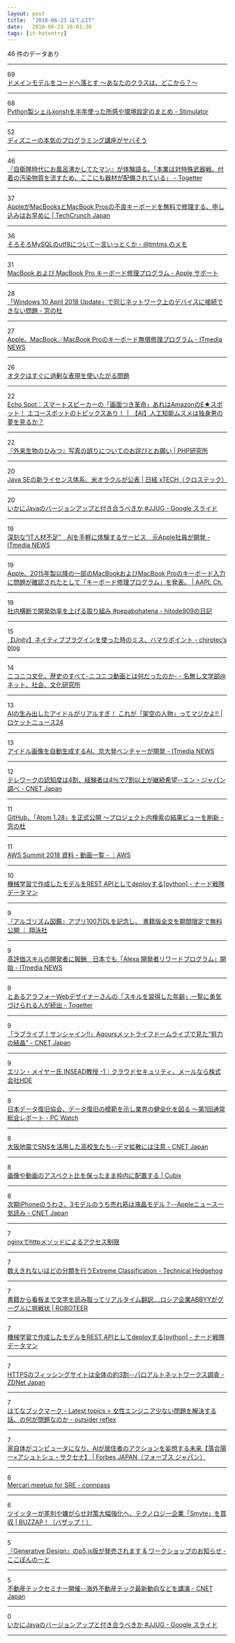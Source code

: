 ```yaml
---
layout: post
title:  "2018-06-23 はてぶIT"
date:   2018-06-23 16:01:36
tags: [it-hotentry]
---
```

46 件のデータあり

<hr><div class="row">
<div class="col-1"><span class="badge badge-pill badge-success h2">69</span></div>
<div class="col-11"><a href='https://qiita.com/putan/items/d4e5fb95a110c1b0ff96' target='_blank'>ドメインモデルをコードへ落とす 〜あなたのクラスは、どこから？〜</a></div>
</div>
<hr>
<div class="row">
<div class="col-1"><span class="badge badge-pill badge-success h2">68</span></div>
<div class="col-11"><a href='https://vaaaaaanquish.hatenablog.com/entry/2018/06/22/194227' target='_blank'>Python製シェルxonshを半年使った所感や環境設定のまとめ - Stimulator</a></div>
</div>
<hr>
<div class="row">
<div class="col-1"><span class="badge badge-pill badge-success h2">52</span></div>
<div class="col-11"><a href='https://anond.hatelabo.jp/20180622070415' target='_blank'>ディズニーの本気のプログラミング講座がヤバそう</a></div>
</div>
<hr>
<div class="row">
<div class="col-1"><span class="badge badge-pill badge-success h2">46</span></div>
<div class="col-11"><a href='https://togetter.com/li/1239911' target='_blank'>『自衛隊時代にお風呂沸かしてたマン』が体験語る。「本業は対特殊武器戦。付着の汚染物質を流すため、ここにも器材が配備されている」 - Togetter</a></div>
</div>
<hr>
<div class="row">
<div class="col-1"><span class="badge badge-pill badge-success h2">37</span></div>
<div class="col-11"><a href='https://jp.techcrunch.com/2018/06/23/2018-06-22-apple-will-repair-busted-keyboards-on-recent-macbook-and-macbook-pros-for-free/' target='_blank'>AppleがMacBooksとMacBook Prosの不良キーボードを無料で修理する、申し込みはお早めに | TechCrunch Japan</a></div>
</div>
<hr>
<div class="row">
<div class="col-1"><span class="badge badge-pill badge-success h2">36</span></div>
<div class="col-11"><a href='https://tmtms.hatenablog.com/entry/201806/mysql-utf8' target='_blank'>そろそろMySQLのutf8について一言いっとくか - @tmtms のメモ</a></div>
</div>
<hr>
<div class="row">
<div class="col-1"><span class="badge badge-pill badge-success h2">31</span></div>
<div class="col-11"><a href='https://www.apple.com/jp/support/keyboard-service-program-for-macbook-and-macbook-pro/' target='_blank'>MacBook および MacBook Pro キーボード修理プログラム - Apple サポート</a></div>
</div>
<hr>
<div class="row">
<div class="col-1"><span class="badge badge-pill badge-success h2">28</span></div>
<div class="col-11"><a href='https://forest.watch.impress.co.jp/docs/news/1129026.html' target='_blank'>「Windows 10 April 2018 Update」で同じネットワーク上のデバイスに接続できない問題 - 窓の杜</a></div>
</div>
<hr>
<div class="row">
<div class="col-1"><span class="badge badge-pill badge-success h2">27</span></div>
<div class="col-11"><a href='http://www.itmedia.co.jp/news/articles/1806/23/news021.html' target='_blank'>Apple、MacBook／MacBook Proのキーボード無償修理プログラム - ITmedia NEWS</a></div>
</div>
<hr>
<div class="row">
<div class="col-1"><span class="badge badge-pill badge-success h2">26</span></div>
<div class="col-11"><a href='https://anond.hatelabo.jp/20180623120800' target='_blank'>オタクはすぐに過剰な表現を使いたがる問題</a></div>
</div>
<hr>
<div class="row">
<div class="col-1"><span class="badge badge-pill badge-success h2">22</span></div>
<div class="col-11"><a href='http://ai-topics.com/amazon-echo-spot-reservation/' target='_blank'>Echo Spot：スマートスピーカーの「画面つき革命」あれはAmazonのE★スポット！ エコースポットのトピックスあり！ │ 【AI】人工知能ムスメは独身男の夢を見るか？</a></div>
</div>
<hr>
<div class="row">
<div class="col-1"><span class="badge badge-pill badge-success h2">22</span></div>
<div class="col-11"><a href='https://www.php.co.jp/news/2018/06/info0622.php' target='_blank'>『外来生物のひみつ』写真の誤りについてのお詫びとお願い | PHP研究所</a></div>
</div>
<hr>
<div class="row">
<div class="col-1"><span class="badge badge-pill badge-success h2">20</span></div>
<div class="col-11"><a href='http://tech.nikkeibp.co.jp/atcl/nxt/news/18/01697/' target='_blank'>Java SEの新ライセンス体系、米オラクルが公表 | 日経 xTECH（クロステック）</a></div>
</div>
<hr>
<div class="row">
<div class="col-1"><span class="badge badge-pill badge-success h2">20</span></div>
<div class="col-11"><a href='https://docs.google.com/presentation/d/1Q2xaFjJQwinzfAnnNVPNIiB-rfZeld2w_nIZ_y4oMlQ/mobilepresent?slide=id.p' target='_blank'>いかにJavaのバージョンアップと付き合うべきか #JJUG - Google スライド</a></div>
</div>
<hr>
<div class="row">
<div class="col-1"><span class="badge badge-pill badge-success h2">19</span></div>
<div class="col-11"><a href='http://www.itmedia.co.jp/news/articles/1806/23/news006.html' target='_blank'>深刻な“IT人材不足”　AIを手軽に体験するサービス　元Apple社員が開発 - ITmedia NEWS</a></div>
</div>
<hr>
<div class="row">
<div class="col-1"><span class="badge badge-pill badge-success h2">19</span></div>
<div class="col-11"><a href='https://applech2.com/archives/20180623-keyboard-service-program-for-macbook-pro-since-2015.html' target='_blank'>Apple、2015年製以降の一部のMacBookおよびMacBook Proのキーボード入力に問題が確認されたとして「キーボード修理プログラム」を発表。 | AAPL Ch.</a></div>
</div>
<hr>
<div class="row">
<div class="col-1"><span class="badge badge-pill badge-success h2">19</span></div>
<div class="col-11"><a href='https://blog.sushi.money/entry/pepabohatena4' target='_blank'>社内横断で開発効率を上げる取り組み #pepabohatena - hitode909の日記</a></div>
</div>
<hr>
<div class="row">
<div class="col-1"><span class="badge badge-pill badge-success h2">15</span></div>
<div class="col-11"><a href='https://chirotec.hatenablog.com/entry/2018/06/22/213032' target='_blank'>【Unity】ネイティブプラグインを使った時のミス、ハマりポイント - chirotec’s blog</a></div>
</div>
<hr>
<div class="row">
<div class="col-1"><span class="badge badge-pill badge-success h2">14</span></div>
<div class="col-11"><a href='https://www.sophiacreeks.com/entry/2018/06/22/%E3%83%8B%E3%82%B3%E3%83%8B%E3%82%B3%E6%96%87%E5%8C%96%E3%80%81%E6%AD%B4%E5%8F%B2%E3%81%AE%E3%81%99%E3%81%B9%E3%81%A6-%E3%83%8B%E3%82%B3%E3%83%8B%E3%82%B3%E5%8B%95%E7%94%BB%E3%81%A8%E3%81%AF%E4%BD%95' target='_blank'>ニコニコ文化、歴史のすべて-ニコニコ動画とは何だったのか- - 名無し文学部@ネット、社会、文化研究所</a></div>
</div>
<hr>
<div class="row">
<div class="col-1"><span class="badge badge-pill badge-success h2">13</span></div>
<div class="col-11"><a href='https://rocketnews24.com/2018/06/22/1081315/' target='_blank'>AIの生み出したアイドルがリアルすぎ！ これが「架空の人物」ってマジかよ!! | ロケットニュース24</a></div>
</div>
<hr>
<div class="row">
<div class="col-1"><span class="badge badge-pill badge-success h2">13</span></div>
<div class="col-11"><a href='http://www.itmedia.co.jp/news/articles/1806/22/news137.html' target='_blank'>アイドル画像を自動生成するAI、京大発ベンチャーが開発 - ITmedia NEWS</a></div>
</div>
<hr>
<div class="row">
<div class="col-1"><span class="badge badge-pill badge-success h2">12</span></div>
<div class="col-11"><a href='https://japan.cnet.com/article/35121316/' target='_blank'>テレワークの認知度は4割、経験者は4％で7割以上が継続希望--エン・ジャパン調べ - CNET Japan</a></div>
</div>
<hr>
<div class="row">
<div class="col-1"><span class="badge badge-pill badge-success h2">11</span></div>
<div class="col-11"><a href='https://forest.watch.impress.co.jp/docs/news/1129023.html' target='_blank'>GitHub、「Atom 1.28」を正式公開 ～プロジェクト内検索の結果ビューを刷新 - 窓の杜</a></div>
</div>
<hr>
<div class="row">
<div class="col-1"><span class="badge badge-pill badge-success h2">11</span></div>
<div class="col-11"><a href='https://summitregist.smktg.jp/public/application/add/59' target='_blank'>AWS Summit 2018 資料・動画一覧 - ｜AWS</a></div>
</div>
<hr>
<div class="row">
<div class="col-1"><span class="badge badge-pill badge-success h2">10</span></div>
<div class="col-11"><a href='http://datanerd.hateblo.jp/entry/2017/09/01/212021' target='_blank'>機械学習で作成したモデルをREST APIとしてdeployする[python] - ナード戦隊データマン</a></div>
</div>
<hr>
<div class="row">
<div class="col-1"><span class="badge badge-pill badge-success h2">9</span></div>
<div class="col-11"><a href='https://www.shoeisha.co.jp/press/detail/402' target='_blank'>『アルゴリズム図鑑』アプリ100万DLを記念し、 書籍版全文を期間限定で無料公開 ｜ 翔泳社</a></div>
</div>
<hr>
<div class="row">
<div class="col-1"><span class="badge badge-pill badge-success h2">9</span></div>
<div class="col-11"><a href='http://www.itmedia.co.jp/news/articles/1806/22/news111.html' target='_blank'>高評価スキルの開発者に報酬　日本でも「Alexa 開発者リワードプログラム」開始 - ITmedia NEWS</a></div>
</div>
<hr>
<div class="row">
<div class="col-1"><span class="badge badge-pill badge-success h2">9</span></div>
<div class="col-11"><a href='https://togetter.com/li/1239805' target='_blank'>とあるアラフォーWebデザイナーさんの「スキルを習得した年齢」一覧に勇気づけられる人が続出 - Togetter</a></div>
</div>
<hr>
<div class="row">
<div class="col-1"><span class="badge badge-pill badge-success h2">9</span></div>
<div class="col-11"><a href='https://japan.cnet.com/article/35120875/' target='_blank'>「ラブライブ！サンシャイン!!」Aqoursメットライフドームライブで見た“努力の結晶” - CNET Japan</a></div>
</div>
<hr>
<div class="row">
<div class="col-1"><span class="badge badge-pill badge-success h2">9</span></div>
<div class="col-11"><a href='https://www.hde.co.jp/henka/interview/intv-professor-erin01.html' target='_blank'>エリン・メイヤー氏 INSEAD教授 -1｜クラウドセキュリティ、メールなら株式会社HDE</a></div>
</div>
<hr>
<div class="row">
<div class="col-1"><span class="badge badge-pill badge-success h2">8</span></div>
<div class="col-11"><a href='https://pc.watch.impress.co.jp/docs/news/1129158.html' target='_blank'>日本データ復旧協会、データ復旧の模範を示し業界の健全化を図る ～第1回通常総会レポート - PC Watch</a></div>
</div>
<hr>
<div class="row">
<div class="col-1"><span class="badge badge-pill badge-success h2">8</span></div>
<div class="col-11"><a href='https://japan.cnet.com/article/35121100/' target='_blank'>大阪地震でSNSを活用した高校生たち--デマ拡散には注意 - CNET Japan</a></div>
</div>
<hr>
<div class="row">
<div class="col-1"><span class="badge badge-pill badge-success h2">8</span></div>
<div class="col-11"><a href='http://chibinowa.net/note/web/spbgfixed.html' target='_blank'>画像や動画のアスペクト比を保ったまま枠内に配置する | Cubix</a></div>
</div>
<hr>
<div class="row">
<div class="col-1"><span class="badge badge-pill badge-success h2">8</span></div>
<div class="col-11"><a href='https://japan.cnet.com/article/35121313/' target='_blank'>次期iPhoneのうわさ、3モデルのうち売れ筋は液晶モデル？--Appleニュース一気読み - CNET Japan</a></div>
</div>
<hr>
<div class="row">
<div class="col-1"><span class="badge badge-pill badge-success h2">7</span></div>
<div class="col-11"><a href='https://qiita.com/sakajunquality/items/14124f9d954923b35e5d' target='_blank'>nginxでhttpメソッドによるアクセス制限</a></div>
</div>
<hr>
<div class="row">
<div class="col-1"><span class="badge badge-pill badge-success h2">7</span></div>
<div class="col-11"><a href='https://ift.tt/2tukplL' target='_blank'>数えきれないほどの分類を行うExtreme Classification - Technical Hedgehog</a></div>
</div>
<hr>
<div class="row">
<div class="col-1"><span class="badge badge-pill badge-success h2">7</span></div>
<div class="col-11"><a href='https://roboteer-tokyo.com/archives/12985' target='_blank'>書籍から看板まで文字を読み取ってリアルタイム翻訳….ロシア企業ABBYYがグーグルに挑戦状 | ROBOTEER</a></div>
</div>
<hr>
<div class="row">
<div class="col-1"><span class="badge badge-pill badge-success h2">7</span></div>
<div class="col-11"><a href='https://ift.tt/2pSvX0l' target='_blank'>機械学習で作成したモデルをREST APIとしてdeployする[python] - ナード戦隊データマン</a></div>
</div>
<hr>
<div class="row">
<div class="col-1"><span class="badge badge-pill badge-success h2">7</span></div>
<div class="col-11"><a href='https://japan.zdnet.com/article/35121224/' target='_blank'>HTTPSのフィッシングサイトは全体の約3割--パロアルトネットワークス調査 - ZDNet Japan</a></div>
</div>
<hr>
<div class="row">
<div class="col-1"><span class="badge badge-pill badge-success h2">7</span></div>
<div class="col-11"><a href='http://b.hatena.ne.jp/entry/s/piro.sakura.ne.jp/latest/blosxom/topics/2018-06-22_women.htm' target='_blank'>はてなブックマーク - Latest topics > 女性エンジニア少ない問題を解決する話、の何が問題なのか - outsider reflex</a></div>
</div>
<hr>
<div class="row">
<div class="col-1"><span class="badge badge-pill badge-success h2">7</span></div>
<div class="col-11"><a href='https://forbesjapan.com/articles/detail/20920/1/1/1' target='_blank'>家自体がコンピュータになり、AIが居住者のアクションを妄想する未来【落合陽一×アシュトシュ・サクセナ】 | Forbes JAPAN（フォーブス ジャパン）</a></div>
</div>
<hr>
<div class="row">
<div class="col-1"><span class="badge badge-pill badge-success h2">6</span></div>
<div class="col-11"><a href='https://mercari.connpass.com/event/92098/' target='_blank'>Mercari meetup for SRE - connpass</a></div>
</div>
<hr>
<div class="row">
<div class="col-1"><span class="badge badge-pill badge-success h2">6</span></div>
<div class="col-11"><a href='https://buzzap.jp/news/20180622-twitter-smyte/' target='_blank'>ツイッターが差別や嫌がらせ対策大幅強化へ、テクノロジー企業「Smyte」を買収 | BUZZAP！（バザップ！）</a></div>
</div>
<hr>
<div class="row">
<div class="col-1"><span class="badge badge-pill badge-success h2">5</span></div>
<div class="col-11"><a href='https://cocopon.me/blog/2018/06/generative-design-p5js/' target='_blank'>『Generative Design』のp5.js版が発売されます & ワークショップのお知らせ - ここぽんのーと</a></div>
</div>
<hr>
<div class="row">
<div class="col-1"><span class="badge badge-pill badge-success h2">5</span></div>
<div class="col-11"><a href='https://japan.cnet.com/article/35121041/' target='_blank'>不動産テックセミナー開催--海外不動産テック最新動向などを講演 - CNET Japan</a></div>
</div>
<hr>
<div class="row">
<div class="col-1"><span class="badge badge-pill badge-success h2">0</span></div>
<div class="col-11"><a href='https://docs.google.com/presentation/d/1Q2xaFjJQwinzfAnnNVPNIiB-rfZeld2w_nIZ_y4oMlQ/mobilepresent#slide=id.p' target='_blank'>いかにJavaのバージョンアップと付き合うべきか #JJUG - Google スライド</a></div>
</div>
<hr>
